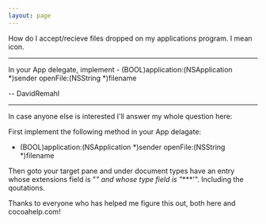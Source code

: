 ```yaml
---
layout: page
---
```




How do I accept/recieve files dropped on my applications program. I mean icon.

----

In your App delegate, implement - (BOOL)application:(NSApplication *)sender openFile:(NSString *)filename

-- DavidRemahl

----

In case anyone else is interested I'll answer my whole question here:

First implement the following method in your App delagate:

 - (BOOL)application:(NSApplication *)sender openFile:(NSString *)filename

Then goto your target pane and under document types have an entry whose extensions field is "*" and whose type field is "****'". Including the qoutations.

Thanks to everyone who has helped me figure this out, both here and cocoahelp.com!
